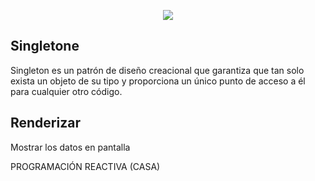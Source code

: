 <p align="center"> <img src="https://github.com/ERICKBOWSER/Javascript/assets/92431188/0eb7a693-8f44-45a6-ab49-2d015e4b3cbf"> </p>

## Singletone

Singleton es un patrón de diseño creacional que garantiza que tan solo exista un objeto de su tipo y proporciona un único punto de acceso a él para cualquier otro código.

## Renderizar

Mostrar los datos en pantalla



PROGRAMACIÓN REACTIVA (CASA)































